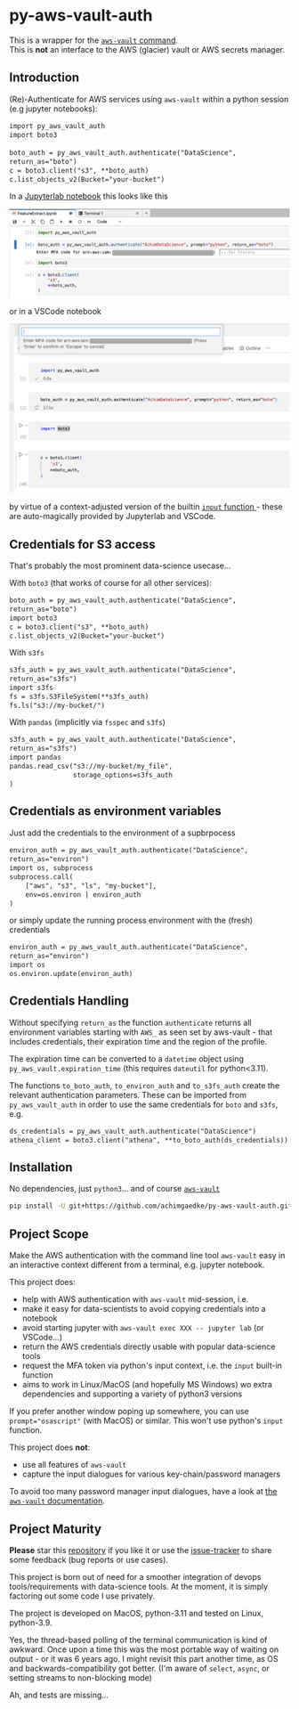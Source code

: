 # py-aws-vault-auth

This is a wrapper for the [`aws-vault` command](https://github.com/99designs/aws-vault).  
This is **not** an interface to the AWS (glacier) vault or AWS secrets manager.

## Introduction

(Re)-Authenticate for AWS services using `aws-vault` within a python session
(e.g jupyter notebooks):

```python3
import py_aws_vault_auth
import boto3

boto_auth = py_aws_vault_auth.authenticate("DataScience", return_as="boto")
c = boto3.client("s3", **boto_auth)
c.list_objects_v2(Bucket="your-bucket")
```

In a [Jupyterlab notebook](demo.ipynb) this looks like this

![py_aws_vault_auth dialogue in Jupyterlab notebook](doc/MFA_JupyterLabNotebook.png)

or in a VSCode notebook

![py_aws_vault_auth dialogue in VSCode notebook](doc/MFA_VSCodeNotebook.png)

by virtue of a context-adjusted version of the builtin [`input` function
](https://docs.python.org/3/library/functions.html#input) - these are
auto-magically provided by Jupyterlab and VSCode.

## Credentials for S3 access

That's probably the most prominent data-science usecase...

With `boto3` (that works of course for all other services):

```python3
boto_auth = py_aws_vault_auth.authenticate("DataScience", return_as="boto")
import boto3
c = boto3.client("s3", **boto_auth)
c.list_objects_v2(Bucket="your-bucket")
```

With `s3fs`

```python3
s3fs_auth = py_aws_vault_auth.authenticate("DataScience", return_as="s3fs")
import s3fs
fs = s3fs.S3FileSystem(**s3fs_auth)
fs.ls("s3://my-bucket/")
```

With `pandas` (implicitly via `fsspec` and `s3fs`)

```python3
s3fs_auth = py_aws_vault_auth.authenticate("DataScience", return_as="s3fs")
import pandas
pandas.read_csv("s3://my-bucket/my_file",
                storage_options=s3fs_auth
)
```

## Credentials as environment variables

Just add the credentials to the environment of a supbrpocess

```python3
environ_auth = py_aws_vault_auth.authenticate("DataScience", return_as="environ")
import os, subprocess
subprocess.call(
    ["aws", "s3", "ls", "my-bucket"],
    env=os.environ | environ_auth
)
```

or simply update the running process environment with the (fresh) credentials

```python3
environ_auth = py_aws_vault_auth.authenticate("DataScience", return_as="environ")
import os
os.environ.update(environ_auth)
```

## Credentials Handling

Without specifying `return_as` the function `authenticate` returns all
environment variables starting with `AWS_` as seen set by aws-vault - that
includes credentials, their expiration time and the region of the profile.

The expiration time can be converted to a `datetime` object using
`py_aws_vault.expiration_time` (this requires `dateutil` for python<3.11).

The functions `to_boto_auth`, `to_environ_auth` and `to_s3fs_auth` create the
relevant authentication parameters. These can be imported from `py_aws_vault_auth`
in order to use the same credentials for `boto` and `s3fs`, e.g.

```python3
ds_credentials = py_aws_vault_auth.authenticate("DataScience")
athena_client = boto3.client("athena", **to_boto_auth(ds_credentials))
```

## Installation

No dependencies, just `python3`... and of course [`aws-vault`](https://github.com/99designs/aws-vault)

```sh
pip install -U git+https://github.com/achimgaedke/py-aws-vault-auth.git
```

## Project Scope

Make the AWS authentication with the command line tool `aws-vault` easy in an
interactive context different from a terminal, e.g. jupyter notebook.

This project does:

* help with AWS authentication with `aws-vault` mid-session, i.e.
* make it easy for data-scientists to avoid copying credentials into a notebook
* avoid starting jupyter with `aws-vault exec XXX -- jupyter lab` (or VSCode...)
* return the AWS credentials directly usable with popular data-science tools
* request the MFA token via python's input context, i.e. the `input` built-in function
* aims to work in Linux/MacOS (and hopefully MS Windows) wo extra dependencies and
  supporting a variety of python3 versions

If you prefer another window poping up somewhere, you can use `prompt="osascript"`
(with MacOS) or similar. This won't use python's `input` function.

This project does **not**:

* use all features of `aws-vault`
* capture the input dialogues for various key-chain/password managers

To avoid too many password manager input dialogues, have a look at [the
`aws-vault` documentation](https://github.com/99designs/aws-vault/blob/master/USAGE.md#backends).

## Project Maturity

**Please** star this [repository](https://github.com/achimgaedke/py-aws-vault-auth)
if you like it or use the [issue-tracker](https://github.com/achimgaedke/py-aws-vault-auth/issues)
to share some feedback (bug reports or use cases).

This project is born out of need for a smoother integration of devops tools/requirements
with data-science tools. At the moment, it is simply factoring out some code I use
privately.

The project is developed on MacOS, python-3.11 and tested on Linux, python-3.9.

Yes, the thread-based polling of the terminal communication is kind of awkward. Once
upon a time this was the most portable way of waiting on output - or it was 6 years ago.
I might revisit this part another time, as OS and backwards-compatibility got
better. (I'm aware of `select`, `async`, or setting streams to non-blocking mode)

Ah, and tests are missing...
